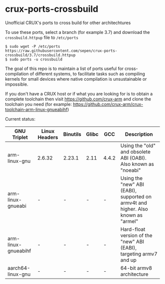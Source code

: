 # crux-ports-crossbuild

Unofficial CRUX's ports to cross build for other architechtures

To use these ports, select a branch (for example 3.7) and download the `crossbuild.httpup` file to `/etc/ports`
```
$ sudo wget -P /etc/ports https://raw.githubusercontent.com/sepen/crux-ports-crossbuild/3.7/crossbuild.httpup
$ sudo ports -u crossbuild
```

The goal of this repo is to maintain a list of ports useful for cross-compilation of different systems,
to facilitate tasks such as compiling kernels for small devices where native compilation is unsustainable or impossible.

If you don't have a CRUX host or if what you are looking for is to obtain a complete toolchain then visit https://github.com/crux-arm and clone the toolchain you need (for example: https://github.com/crux-arm/crux-toolchain-arm-linux-gnueabihf)

Current status:

| GNU Triplet | Linux Headers | Binutils | Glibc | GCC | Description |
|-------------|---------------|----------|-------| ----|-------------|
| arm-linux-gnu | 2.6.32 | 2.23.1 | 2.11 | 4.4.2 | Using the "old" and obsolete ABI (OABI). Also known as "noeabi" |
| arm-linux-gnueabi | - | - | - | - | Using the "new" ABI (EABI), supported on armv4t and higher. Also known as "armel" |
| arm-linux-gnueabihf | - | - | - | - | Hard-float version of the "new" ABI (EABI), targeting armv7 and up |
| aarch64-linux-gnu | - | - | - | - | 64-bit armv8 architecture |

